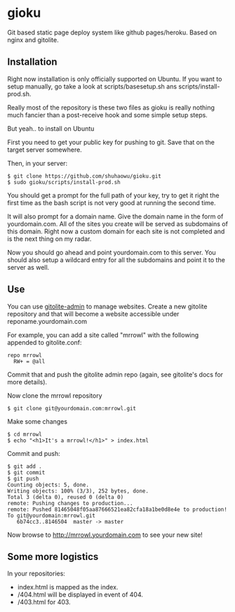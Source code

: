 gioku
=====

Git based static page deploy system like github pages/heroku. Based on nginx and 
gitolite.

Installation
------------

Right now installation is only officially supported on Ubuntu. If you want to
setup manually, go take a look at scripts/basesetup.sh ans 
scripts/install-prod.sh.

Really most of the repository is these two files as gioku is really nothing
much fancier than a post-receive hook and some simple setup steps.

But yeah.. to install on Ubuntu

First you need to get your public key for pushing to git. Save that on the 
target server somewhere.

Then, in your server:

    $ git clone https://github.com/shuhaowu/gioku.git
    $ sudo gioku/scripts/install-prod.sh

You should get a prompt for the full path of your key, try to get it right the
first time as the bash script is not very good at running the second time.

It will also prompt for a domain name. Give the domain name in the form of 
yourdomain.com. All of the sites you create will be 
served as subdomains of this domain. Right now a custom domain for each site
is not completed and is the next thing on my radar.

Now you should go ahead and point yourdomain.com to this server. You should
also setup a wildcard entry for all the subdomains and point it to the server
as well.

Use
---

You can use [gitolite-admin](http://gitolite.com/gitolite/admin.html) to 
manage websites. Create a new gitolite repository and that will become a 
website accessible under reponame.yourdomain.com

For example, you can add a site called "mrrowl" with the following appended to 
gitolite.conf:

    repo mrrowl 
      RW+ = @all

Commit that and push the gitolite admin repo (again, see gitolite's docs for more 
details).

Now clone the mrrowl repository

    $ git clone git@yourdomain.com:mrrowl.git

Make some changes

    $ cd mrrowl
    $ echo "<h1>It's a mrrowl!</h1>" > index.html

Commit and push:
    
    $ git add .
    $ git commit
    $ git push
    Counting objects: 5, done.
    Writing objects: 100% (3/3), 252 bytes, done.
    Total 3 (delta 0), reused 0 (delta 0)
    remote: Pushing changes to production...
    remote: Pushed 81465048f05aa87666521ea82cfa18a1be0d8e4e to production!
    To git@yourdomain:mrrowl.git
       6b74cc3..8146504  master -> master

Now browse to http://mrrowl.yourdomain.com to see your new site!

Some more logistics
-------------------

In your repositories:

 - index.html is mapped as the index.
 - /404.html will be displayed in event of 404.
 - /403.html for 403.

